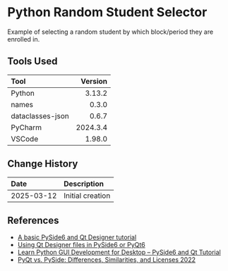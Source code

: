 # Python Random Student Selector

Example of selecting a random student by which block/period they are enrolled in.

## Tools Used

| Tool             |  Version |
|:-----------------|---------:|
| Python           |   3.13.2 |
| names            |    0.3.0 |
| dataclasses-json |    0.6.7 |
| PyCharm          | 2024.3.4 |
| VSCode           |   1.98.0 |

## Change History

| Date       | Description      |
|:-----------|:-----------------|
| 2025-03-12 | Initial creation |

## References
* [A basic PySide6 and Qt Designer tutorial](https://www.youtube.com/watch?v=uzqDnB44qf4)
* [Using Qt Designer files in PySide6 or PyQt6](https://www.youtube.com/watch?v=MfCOJltTSCk)
* [Learn Python GUI Development for Desktop – PySide6 and Qt Tutorial](https://www.youtube.com/watch?v=Z1N9JzNax2k)
* [PyQt vs. PySide: Differences, Similarities, and Licenses 2022](https://www.youtube.com/watch?v=rHlsV0hzr8I)